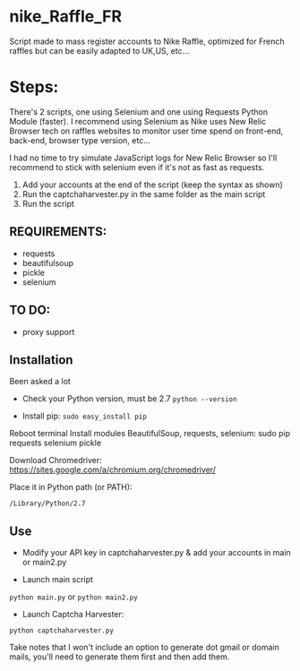 # nike_Raffle_FR
Script made to mass register accounts to Nike Raffle, optimized for French raffles but can be easily adapted to UK,US, etc...

# Steps:

There's 2 scripts, one using Selenium and one using Requests Python Module (faster).
I recommend using Selenium as Nike uses New Relic Browser tech on raffles websites to monitor user time spend on front-end, back-end, browser type version, etc...

I had no time to try simulate JavaScript logs for New Relic Browser so I'll recommend to stick with selenium even if it's not as fast as requests. 

1. Add your accounts at the end of the script (keep the syntax as shown)
2. Run the captchaharvester.py in the same folder as the main script
3. Run the script

## REQUIREMENTS:
- requests
- beautifulsoup
- pickle
- selenium

## TO DO:
- proxy support

## Installation 
Been asked a lot

- Check your Python version, must be 2.7
```python --version```

- Install pip:
```sudo easy_install pip```

Reboot terminal
Install modules BeautifulSoup, requests, selenium:
sudo pip requests selenium pickle

Download Chromedriver:
https://sites.google.com/a/chromium.org/chromedriver/

Place it in Python path (or PATH):

```/Library/Python/2.7```

## Use
- Modify your API key in captchaharvester.py & add your accounts in main or main2.py

- Launch main script 

```python main.py``` or ```python main2.py```

- Launch Captcha Harvester:

```python captchaharvester.py```

Take notes that I won't include an option to generate dot gmail or domain mails, you'll need to generate them first and then add them.
